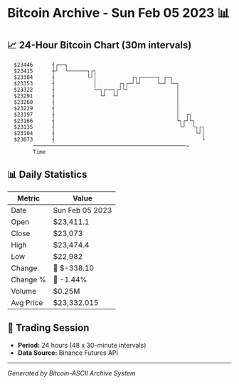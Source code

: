 # Bitcoin Archive - Sun Feb 05 2023 📊

## 📈 24-Hour Bitcoin Chart (30m intervals)

```
  $23446      ┤┌──┐                                            
  $23415      ┼┘  └──────┐┌┐                                   
  $23384      ┤          └┘│           ┌┐┌─────┐ ┌─┐           
  $23353      ┤            │       ┌┐┌─┘└┘     └─┘ └─┐         
  $23322      ┤            └─┐┌──┐┌┘└┘               │         
  $23291      ┤              └┘  └┘                  │         
  $23260      ┤                                      │         
  $23229      ┤                                      │         
  $23197      ┤                                      │  ┌┐     
  $23166      ┤                                      └┐┌┘└┐    
  $23135      ┤                                       └┘  └┐┌┐ 
  $23104      ┤                                            └┘│ 
  $23073      ┤                                              └ 
        ────────────────────────────────────────────────→
        Time
```

## 📊 Daily Statistics

| Metric | Value |
|--------|-------|
| Date | Sun Feb 05 2023 |
| Open | $23,411.1 |
| Close | $23,073 |
| High | $23,474.4 |
| Low | $22,982 |
| Change | 🔴 $-338.10 |
| Change % | 🔴 -1.44% |
| Volume | $0.25M |
| Avg Price | $23,332.015 |

## 📅 Trading Session

- **Period:** 24 hours (48 x 30-minute intervals)
- **Data Source:** Binance Futures API

---
*Generated by Bitcoin-ASCII Archive System*
